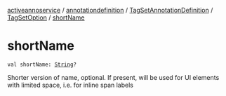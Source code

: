 [activeannoservice](../../../index.md) / [annotationdefinition](../../index.md) / [TagSetAnnotationDefinition](../index.md) / [TagSetOption](index.md) / [shortName](./short-name.md)

# shortName

`val shortName: `[`String`](https://kotlinlang.org/api/latest/jvm/stdlib/kotlin/-string/index.html)`?`

Shorter version of name, optional. If present, will be used for UI elements with limited space, i.e.
for inline span labels

